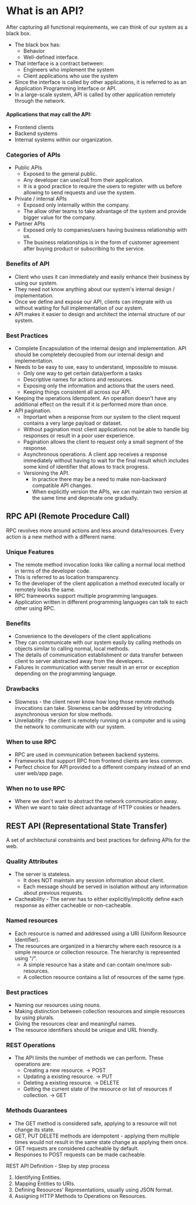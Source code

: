 # What is an API?
After capturing all functional requirements, we can think of our system as a black box.
- The black box has: 
  - Behavior
  - Well-defined interface.
- That interface is a contract between:
  - Engineers who implement the system
  - Client applications who use the system
- Since the interface is called by other applications, it is referred to as an Application Programming Interface or API.
- In a large-scale system, API is called by other application remotely through the network.

#### Applications that may call the API:
- Frontend clients
- Backend systems
- Internal systems within our organization.

### Categories of APIs
- Public APIs
  - Exposed to the general public.
  - Any developer can use/call from their application.
  - It is a good practice to require the users to register with us before allowing to send requests and use the system. 
- Private / internal APIs
  - Exposed only internally within the company.
  - The allow other teams to take advantage of the system and provide bigger value for the company. 
- Partner APIs
  - Exposed only to companies/users having business relationship with us.
  - The business relationships is in the form of customer agreement after buying product or subscribing to the service.

### Benefits of API
- Client who uses it can immediately and easily enhance their business by using our system.
- They need not know anything about our system's internal design / implementation.
- Once we define and expose our API, clients can integrate with us without waiting for full implementation of our system.
- API makes it easier to design and architect the internal structure of our system.

### Best Practices
- Complete Encapsulation of the internal design and implementation. API should be completely decoupled from our internal design and implementation.
- Needs to be easy to use, easy to understand, impossible to misuse.
  - Only one way to get certain data/perform a tasks
  - Descriptive names for actions and resources.
  - Exposing only the information and actions that the users need.
  - Keeping things consistent all across our API.
- Keeping the operations Idempotent. An operation doesn't have any additional effect on the result if it is performed more than once.
- API pagination.
  - Important when a response from our system to the client request contains a very large payload or dataset.
  - Without pagination most client applications not be able to handle big responses or result in a poor user experience.
  - Pagination allows the client to request only a small segment of the response.
  - Asynchronous operations. A client app receives a response immediately without having to wait for the final result which includes some kind of identifier that allows to track progress.
  - Versioning the API.
    - In practice there may be a need to make non-backward compatible API changes.
    - When explicitly version the APIs, we can maintain two version at the same time and deprecate one gradually.     
 
## RPC API (Remote Procedure Call)

RPC revolves more around actions and less around data/resources. Every action is a new method with a different name.

### Unique Features 
- The remote method invocation looks like calling a normal local method in terms of the developer code.
- This is referred to as location transparency.
- To the developer of the client application a method executed locally or remotely looks the same.
- RPC frameworks support multiple programming languages.
- Application written in different programming languages can talk to each other using RPC.
### Benefits
- Convenience to the developers of the client applications
- They can communicate with our system easily by calling methods on objects similar to calling normal, local methods.
- The details of communication establishment or data transfer between client to server abstracted away from the developers.
- Failures in communication with server result in an error or exception depending on the programming language.
### Drawbacks
  - Slowness - the client never know how long those remote methods invocations can take. Slowness can be addressed by introducing asynchronous version for slow methods.
  - Unreliability - the client is remotely running on a computer and is using the network to communicate with our system.
### When to use RPC
  -  RPC are used in communication between backend systems.
  -  Frameworks that support RPC from frontend clients are less common.
  -  Perfect choice for API provided to a different company instead of an end user web/app page.
### When no to use RPC
- Where we don't want to abstract the network communication away.
- When we want to take direct advantage of HTTP cookies or headers.

## REST API (Representational State Transfer)
A set of architectural constraints and best practices for defining APIs for the web.

 ### Quality Attributes
  - The server is stateless.
    - It does NOT maintain any session information about client.
    - Each message should be served in isolation without any information about previous requests.
  - Cacheability - The server has to either explicitly/implicitly define each response as either cacheable or non-cacheable.
### Named resources
  - Each resource is named and addressed using a URI (Uniform Resource Identifier).
  - The resources are organized in a hierarchy where each resource is a simple resource or collection resource. The hierarchy is represented using "/".
    - A simple resource has a state and can contain one/more sub-resources.
    - A collection resource contains a list of resources of the same type.
### Best practices
- Naming our resources using nouns.
- Making distinction between collection resources and simple resources by using plurals.
- Giving the resources clear and meaningful names.
- The resource identifiers should be unique and URL friendly.

### REST Operations
- The API limits the number of methods we can perform. These operations are:
  - Creating a new resource. -> POST
  - Updating a existing resource. -> PUT
  - Deleting a existing resource. -> DELETE
  - Getting the current state of the resource or list of resources if collection. -> GET
    
### Methods Guarantees
- The GET method is considered safe, applying to a resource will not change its state.
- GET, PUT DELETE methods are idempotent - applying them multiple times would not result in the same state change as applying them once.
- GET requests are considered cacheable by default.
- Responses to POST requests can be made cacheable.

REST API Definition - Step by step process
1. Identifying Entities.
2. Mapping Entities to URIs.
3. Defining Resources' Representations, usually using JSON format.
4. Assigning HTTP Methods to Operations on Resources.
